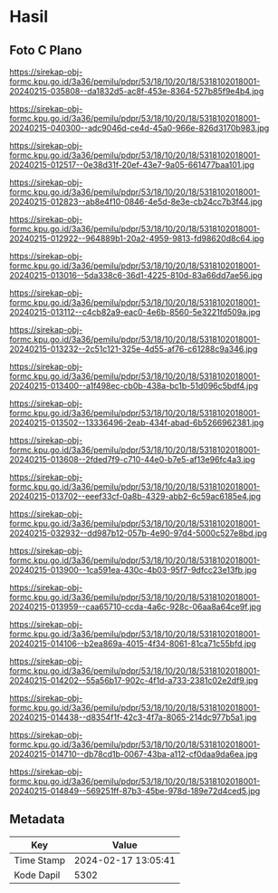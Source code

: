 # Hasil

## Foto C Plano

https://sirekap-obj-formc.kpu.go.id/3a36/pemilu/pdpr/53/18/10/20/18/5318102018001-20240215-035808--da1832d5-ac8f-453e-8364-527b85f9e4b4.jpg

https://sirekap-obj-formc.kpu.go.id/3a36/pemilu/pdpr/53/18/10/20/18/5318102018001-20240215-040300--adc9046d-ce4d-45a0-966e-826d3170b983.jpg

https://sirekap-obj-formc.kpu.go.id/3a36/pemilu/pdpr/53/18/10/20/18/5318102018001-20240215-012517--0e38d31f-20ef-43e7-9a05-661477baa101.jpg

https://sirekap-obj-formc.kpu.go.id/3a36/pemilu/pdpr/53/18/10/20/18/5318102018001-20240215-012823--ab8e4f10-0846-4e5d-8e3e-cb24cc7b3f44.jpg

https://sirekap-obj-formc.kpu.go.id/3a36/pemilu/pdpr/53/18/10/20/18/5318102018001-20240215-012922--964889b1-20a2-4959-9813-fd98620d8c64.jpg

https://sirekap-obj-formc.kpu.go.id/3a36/pemilu/pdpr/53/18/10/20/18/5318102018001-20240215-013016--5da338c6-36d1-4225-810d-83a66dd7ae56.jpg

https://sirekap-obj-formc.kpu.go.id/3a36/pemilu/pdpr/53/18/10/20/18/5318102018001-20240215-013112--c4cb82a9-eac0-4e6b-8560-5e3221fd509a.jpg

https://sirekap-obj-formc.kpu.go.id/3a36/pemilu/pdpr/53/18/10/20/18/5318102018001-20240215-013232--2c51c121-325e-4d55-af76-c61288c9a346.jpg

https://sirekap-obj-formc.kpu.go.id/3a36/pemilu/pdpr/53/18/10/20/18/5318102018001-20240215-013400--a1f498ec-cb0b-438a-bc1b-51d096c5bdf4.jpg

https://sirekap-obj-formc.kpu.go.id/3a36/pemilu/pdpr/53/18/10/20/18/5318102018001-20240215-013502--13336496-2eab-434f-abad-6b5266962381.jpg

https://sirekap-obj-formc.kpu.go.id/3a36/pemilu/pdpr/53/18/10/20/18/5318102018001-20240215-013608--2fded7f9-c710-44e0-b7e5-af13e96fc4a3.jpg

https://sirekap-obj-formc.kpu.go.id/3a36/pemilu/pdpr/53/18/10/20/18/5318102018001-20240215-013702--eeef33cf-0a8b-4329-abb2-6c59ac6185e4.jpg

https://sirekap-obj-formc.kpu.go.id/3a36/pemilu/pdpr/53/18/10/20/18/5318102018001-20240215-032932--dd987b12-057b-4e90-97d4-5000c527e8bd.jpg

https://sirekap-obj-formc.kpu.go.id/3a36/pemilu/pdpr/53/18/10/20/18/5318102018001-20240215-013900--1ca591ea-430c-4b03-95f7-9dfcc23e13fb.jpg

https://sirekap-obj-formc.kpu.go.id/3a36/pemilu/pdpr/53/18/10/20/18/5318102018001-20240215-013959--caa65710-ccda-4a6c-928c-06aa8a64ce9f.jpg

https://sirekap-obj-formc.kpu.go.id/3a36/pemilu/pdpr/53/18/10/20/18/5318102018001-20240215-014106--b2ea869a-4015-4f34-8061-81ca71c55bfd.jpg

https://sirekap-obj-formc.kpu.go.id/3a36/pemilu/pdpr/53/18/10/20/18/5318102018001-20240215-014202--55a56b17-902c-4f1d-a733-2381c02e2df9.jpg

https://sirekap-obj-formc.kpu.go.id/3a36/pemilu/pdpr/53/18/10/20/18/5318102018001-20240215-014438--d8354f1f-42c3-4f7a-8065-214dc977b5a1.jpg

https://sirekap-obj-formc.kpu.go.id/3a36/pemilu/pdpr/53/18/10/20/18/5318102018001-20240215-014710--db78cd1b-0067-43ba-a112-cf0daa9da6ea.jpg

https://sirekap-obj-formc.kpu.go.id/3a36/pemilu/pdpr/53/18/10/20/18/5318102018001-20240215-014849--569251ff-87b3-45be-978d-189e72d4ced5.jpg


## Metadata

| Key        | Value               |
| ---------- | ------------------- |
| Time Stamp | 2024-02-17 13:05:41 |
| Kode Dapil | 5302                |



